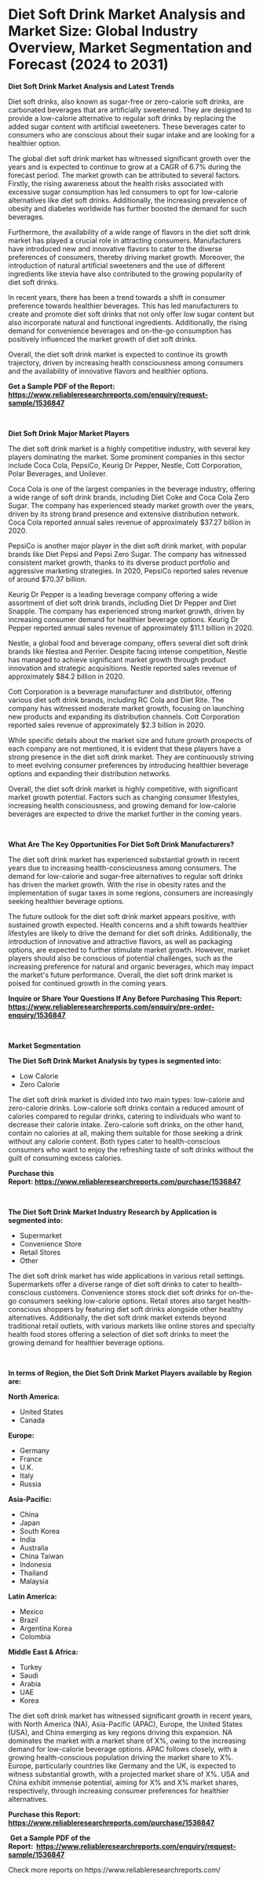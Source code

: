 <p><h1>Diet Soft Drink Market Analysis and Market Size: Global Industry Overview, Market Segmentation and Forecast (2024 to 2031)</h1></p><p><strong>Diet Soft Drink Market Analysis and Latest Trends</strong></p>
<p><p>Diet soft drinks, also known as sugar-free or zero-calorie soft drinks, are carbonated beverages that are artificially sweetened. They are designed to provide a low-calorie alternative to regular soft drinks by replacing the added sugar content with artificial sweeteners. These beverages cater to consumers who are conscious about their sugar intake and are looking for a healthier option.</p><p>The global diet soft drink market has witnessed significant growth over the years and is expected to continue to grow at a CAGR of 6.7% during the forecast period. The market growth can be attributed to several factors. Firstly, the rising awareness about the health risks associated with excessive sugar consumption has led consumers to opt for low-calorie alternatives like diet soft drinks. Additionally, the increasing prevalence of obesity and diabetes worldwide has further boosted the demand for such beverages.</p><p>Furthermore, the availability of a wide range of flavors in the diet soft drink market has played a crucial role in attracting consumers. Manufacturers have introduced new and innovative flavors to cater to the diverse preferences of consumers, thereby driving market growth. Moreover, the introduction of natural artificial sweeteners and the use of different ingredients like stevia have also contributed to the growing popularity of diet soft drinks.</p><p>In recent years, there has been a trend towards a shift in consumer preference towards healthier beverages. This has led manufacturers to create and promote diet soft drinks that not only offer low sugar content but also incorporate natural and functional ingredients. Additionally, the rising demand for convenience beverages and on-the-go consumption has positively influenced the market growth of diet soft drinks.</p><p>Overall, the diet soft drink market is expected to continue its growth trajectory, driven by increasing health consciousness among consumers and the availability of innovative flavors and healthier options.</p></p>
<p><strong>Get a Sample PDF of the Report:&nbsp; <a href="https://www.reliableresearchreports.com/enquiry/request-sample/1536847">https://www.reliableresearchreports.com/enquiry/request-sample/1536847</a></strong></p>
<p>&nbsp;</p>
<p><strong>Diet Soft Drink Major Market Players</strong></p>
<p><p>The diet soft drink market is a highly competitive industry, with several key players dominating the market. Some prominent companies in this sector include Coca Cola, PepsiCo, Keurig Dr Pepper, Nestle, Cott Corporation, Polar Beverages, and Unilever.</p><p>Coca Cola is one of the largest companies in the beverage industry, offering a wide range of soft drink brands, including Diet Coke and Coca Cola Zero Sugar. The company has experienced steady market growth over the years, driven by its strong brand presence and extensive distribution network. Coca Cola reported annual sales revenue of approximately $37.27 billion in 2020.</p><p>PepsiCo is another major player in the diet soft drink market, with popular brands like Diet Pepsi and Pepsi Zero Sugar. The company has witnessed consistent market growth, thanks to its diverse product portfolio and aggressive marketing strategies. In 2020, PepsiCo reported sales revenue of around $70.37 billion.</p><p>Keurig Dr Pepper is a leading beverage company offering a wide assortment of diet soft drink brands, including Diet Dr Pepper and Diet Snapple. The company has experienced strong market growth, driven by increasing consumer demand for healthier beverage options. Keurig Dr Pepper reported annual sales revenue of approximately $11.1 billion in 2020.</p><p>Nestle, a global food and beverage company, offers several diet soft drink brands like Nestea and Perrier. Despite facing intense competition, Nestle has managed to achieve significant market growth through product innovation and strategic acquisitions. Nestle reported sales revenue of approximately $84.2 billion in 2020.</p><p>Cott Corporation is a beverage manufacturer and distributor, offering various diet soft drink brands, including RC Cola and Diet Rite. The company has witnessed moderate market growth, focusing on launching new products and expanding its distribution channels. Cott Corporation reported sales revenue of approximately $2.3 billion in 2020.</p><p>While specific details about the market size and future growth prospects of each company are not mentioned, it is evident that these players have a strong presence in the diet soft drink market. They are continuously striving to meet evolving consumer preferences by introducing healthier beverage options and expanding their distribution networks.</p><p>Overall, the diet soft drink market is highly competitive, with significant market growth potential. Factors such as changing consumer lifestyles, increasing health consciousness, and growing demand for low-calorie beverages are expected to drive the market further in the coming years.</p></p>
<p>&nbsp;</p>
<p><strong>What Are The Key Opportunities For Diet Soft Drink Manufacturers?</strong></p>
<p><p>The diet soft drink market has experienced substantial growth in recent years due to increasing health-consciousness among consumers. The demand for low-calorie and sugar-free alternatives to regular soft drinks has driven the market growth. With the rise in obesity rates and the implementation of sugar taxes in some regions, consumers are increasingly seeking healthier beverage options.</p><p>The future outlook for the diet soft drink market appears positive, with sustained growth expected. Health concerns and a shift towards healthier lifestyles are likely to drive the demand for diet soft drinks. Additionally, the introduction of innovative and attractive flavors, as well as packaging options, are expected to further stimulate market growth. However, market players should also be conscious of potential challenges, such as the increasing preference for natural and organic beverages, which may impact the market's future performance. Overall, the diet soft drink market is poised for continued growth in the coming years.</p></p>
<p><strong>Inquire or Share Your Questions If Any Before Purchasing This Report: <a href="https://www.reliableresearchreports.com/enquiry/pre-order-enquiry/1536847">https://www.reliableresearchreports.com/enquiry/pre-order-enquiry/1536847</a></strong></p>
<p>&nbsp;</p>
<p><strong>Market Segmentation</strong></p>
<p><strong>The Diet Soft Drink Market Analysis by types is segmented into:</strong></p>
<p><ul><li>Low Calorie</li><li>Zero Calorie</li></ul></p>
<p><p>The diet soft drink market is divided into two main types: low-calorie and zero-calorie drinks. Low-calorie soft drinks contain a reduced amount of calories compared to regular drinks, catering to individuals who want to decrease their calorie intake. Zero-calorie soft drinks, on the other hand, contain no calories at all, making them suitable for those seeking a drink without any calorie content. Both types cater to health-conscious consumers who want to enjoy the refreshing taste of soft drinks without the guilt of consuming excess calories.</p></p>
<p><strong>Purchase this Report:&nbsp;<a href="https://www.reliableresearchreports.com/purchase/1536847">https://www.reliableresearchreports.com/purchase/1536847</a></strong></p>
<p>&nbsp;</p>
<p><strong>The Diet Soft Drink Market Industry Research by Application is segmented into:</strong></p>
<p><ul><li>Supermarket</li><li>Convenience Store</li><li>Retail Stores</li><li>Other</li></ul></p>
<p><p>The diet soft drink market has wide applications in various retail settings. Supermarkets offer a diverse range of diet soft drinks to cater to health-conscious customers. Convenience stores stock diet soft drinks for on-the-go consumers seeking low-calorie options. Retail stores also target health-conscious shoppers by featuring diet soft drinks alongside other healthy alternatives. Additionally, the diet soft drink market extends beyond traditional retail outlets, with various markets like online stores and specialty health food stores offering a selection of diet soft drinks to meet the growing demand for healthier beverage options.</p></p>
<p>&nbsp;</p>
<p><strong>In terms of Region, the Diet Soft Drink Market Players available by Region are:</strong></p>
<p>
    <p> <strong> North America: </strong>
        <ul>
            <li>United States</li>
            <li>Canada</li>
        </ul>
        </p> 
    <p> <strong> Europe: </strong>
        <ul>
            <li>Germany</li>
            <li>France</li>
            <li>U.K.</li>
            <li>Italy</li>
            <li>Russia</li>
        </ul>
        </p> 
    <p> <strong> Asia-Pacific: </strong>
        <ul>
            <li>China</li>
            <li>Japan</li>
            <li>South Korea</li>
            <li>India</li>
            <li>Australia</li>
            <li>China Taiwan</li>
            <li>Indonesia</li>
            <li>Thailand</li>
            <li>Malaysia</li>
        </ul>
        </p> 
    <p> <strong> Latin America: </strong>
        <ul>
            <li>Mexico</li>
            <li>Brazil</li>
            <li>Argentina Korea</li>
            <li>Colombia</li>
        </ul>
        </p> 
    <p> <strong> Middle East & Africa: </strong>
        <ul>
            <li>Turkey</li>
            <li>Saudi</li>
            <li>Arabia</li>
            <li>UAE</li>
            <li>Korea</li>
        </ul>
    </p>
    </p>
<p><p>The diet soft drink market has witnessed significant growth in recent years, with North America (NA), Asia-Pacific (APAC), Europe, the United States (USA), and China emerging as key regions driving this expansion. NA dominates the market with a market share of X%, owing to the increasing demand for low-calorie beverage options. APAC follows closely, with a growing health-conscious population driving the market share to X%. Europe, particularly countries like Germany and the UK, is expected to witness substantial growth, with a projected market share of X%. USA and China exhibit immense potential, aiming for X% and X% market shares, respectively, through increasing consumer preferences for healthier alternatives.</p></p>
<p><strong>Purchase this Report: <a href="https://www.reliableresearchreports.com/purchase/1536847">https://www.reliableresearchreports.com/purchase/1536847</a></strong></p>
<p>&nbsp;<strong>Get a Sample PDF of the Report:&nbsp;&nbsp;<a href="https://www.reliableresearchreports.com/enquiry/request-sample/1536847">https://www.reliableresearchreports.com/enquiry/request-sample/1536847</a></strong></p>
<p><strong></strong></p>
<p>Check more reports on https://www.reliableresearchreports.com/</p>